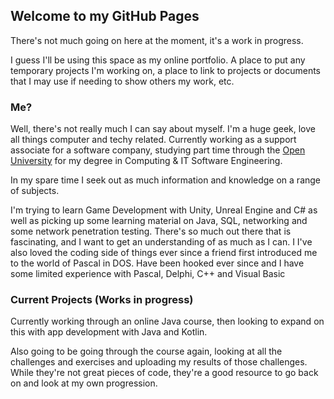 ## Welcome to my GitHub Pages

There's not much going on here at the moment, it's a work in progress.

I guess I'll be using this space as my online portfolio. A place to put any temporary projects I'm working on, a place to link to projects or documents that I may use if needing to show others my work, etc.

### Me?

Well, there's not really much I can say about myself. 
I'm a huge geek, love all things computer and techy related. Currently working as a support associate for a software company, studying part time through the [Open University](http://www.open.ac.uk/) for my degree in Computing & IT Software Engineering.

In my spare time I seek out as much information and knowledge on a range of subjects.

I'm trying to learn Game Development with Unity, Unreal Engine and C# as well as picking up some learning material on Java, SQL, networking and some network penetration testing. 
There's so much out there that is fascinating, and I want to get an understanding of as much as I can.
I I've also loved the coding side of things ever since a
friend first introduced me to the world of Pascal in DOS. Have been hooked ever since and I have some limited experience with Pascal, Delphi, C++ and Visual Basic

### Current Projects (Works in progress)

Currently working through an online Java course, then looking to expand on this with app development with Java and Kotlin.

Also going to be going through the course again, looking at all the challenges and exercises and uploading my results of those challenges. While they're not great pieces of code, they're a good resource to go back on and look at my own progression.
